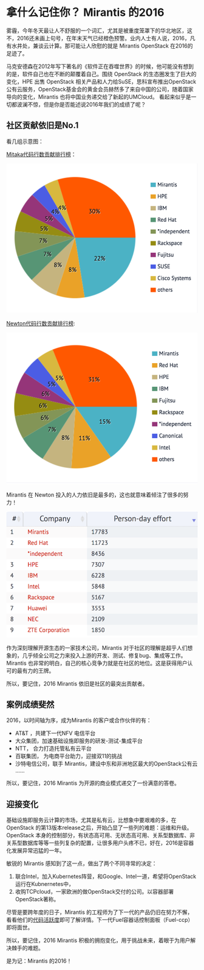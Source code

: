 # 拿什么记住你？ Mirantis 的2016

雾霾，今年冬天最让人不舒服的一个词汇，尤其是被重度笼罩下的华北地区，这不，2016还未画上句号，在年末天气已经橙色预警。业内人士有人说，2016，凡有水井处，兼谈云计算。那可能让人欣慰的就是 Mirantis OpenStack 在2016的足迹了。

马克安德森在2012年写下著名的《软件正在吞噬世界》的时候，他可能没有想到的是，软件自己也在不断的颠覆着自己。围绕 OpenStack 的生态圈发生了巨大的变化，HPE 出售 OpenStack 相关产品和人力给SuSE，思科宣布推出OpenStack公有云服务，OpenStack基金会的黄金会员赫然多了来自中国的公司，随着国家导向的变化，Mirantis 也将中国业务递交给了新起的UMCloud。 看起来似乎是一切都波澜不惊，但是你是否能述说2016年我们的成绩了呢？

## 社区贡献依旧是No.1

看几组示意图：

[Mitaka代码行数贡献排行榜](http://stackalytics.com/?release=mitaka&metric=loc)：

![](https://raw.githubusercontent.com/lijiangsheng1/work_for_umcloud/master/media/stackalytic_openstack_lines-of-code.png)

[Newton代码行数贡献排行榜](http://stackalytics.com/?release=newton&metric=loc):

![](https://raw.githubusercontent.com/lijiangsheng1/work_for_umcloud/master/media/stackalytics_newton_lines-of-code.png)

Mirantis 在 Newton 投入的人力依旧是最多的，这也就意味着倾注了很多的努力！

![](https://raw.githubusercontent.com/lijiangsheng1/work_for_umcloud/master/market/media/newton_person_day_effort.png)

作为深刻理解开源生态的一家技术公司，Mirantis 对于社区的理解是超乎人们想象的，几乎倾全公司之力来投入上游的开发、测试、修复bug、集成等工作。Mirantis 也非常的明白，自己的核心竞争力就是在社区的地位。这是获得用户认可的最有力的王牌。

所以，要记住，2016 Mirantis 依旧是社区的最突出贡献者。

## 案例成绩斐然

2016，以时间轴为序，成为Mirantis 的客户或合作伙伴的有：

* AT&T ，共建下一代NFV 电信平台
* 大众集团，加速基础设施即服务的研发-测试-集成平台
* NTT， 合力打造托管私有云平台
* 百联集团， 为电商平台助力，迎接双11的挑战
* 沙特电信公司，联手 Mirantis，建设中东和非洲地区最大的OpenStack公有云
......

所以，要记住，2016 Mirantis 为开源的商业模式递交了一份满意的答卷。

## 迎接变化

基础设施即服务云计算的市场，尤其是私有云，比想象中要艰难的多，在OpenStack 的第13版本release之后，开始凸显了一些列的难题：运维和升级。OpenStack 本身的控制部分，有状态高可用、无状态高可用、关系型数据库、非关系型数据库等等一些列复杂的配置，让很多用户头疼不已，好在，2016是容器化发展异常迅猛的一年。

敏锐的 Mirantis 感知到了这一点，做出了两个不同寻常的决定：

1. 联合Intel，加入Kubernetes阵营，和Google、Intel一道，希望将OpenStack运行在Kubnernetes中，
2. 收购TCPcloud，一家欧洲的做OpenStack交付的公司。以容器部署OpenStack著称。

尽管是要跨年度的日子，Mirantis 的工程师为了下一代的产品仍旧在努力不懈，看看他们的[代码活跃度](https://github.com/openstack/fuel-ccp)即可了解详情。下一代Fuel容器话控制面板（Fuel-ccp）即将面世。

所以，要记住，2016 Mirantis 积极的拥抱变化，用于挑战未来，着眼于为用户解决棘手的难题。

是为记：Mirantis 的2016！ 
